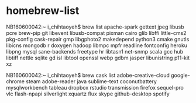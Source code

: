# homebrew-list

NB160600042:~ i_chihtaoyeh$ brew list
apache-spark	gettext		jpeg		libusb		pcre
brew-pip	git		libevent	libusb-compat	pixman
cairo		glib		libffi		little-cms2	pkg-config
cask-repair	gmp		libgphoto2	makedepend	python3
cmake		gnutls		libicns		mongodb		r
doxygen		hadoop		libmpc		mpfr		readline
fontconfig	heroku		libpng		mysql		sane-backends
freetype	hr		libtasn1	net-snmp	scala
gcc		hub		libtiff		nettle		sqlite
gd		isl		libtool		openssl		webp
gdbm		jasper		libunistring	p11-kit		xz

NB160600042:~ i_chihtaoyeh$ brew cask list
adobe-creative-cloud       google-chrome              steam
adobe-reader               java                       sublime-text
coconutbattery             mysqlworkbench             tableau
dropbox                    rstudio                    transmission
firefox                    sequel-pro                 vlc
flash-npapi                silverlight                xquartz
flux                       skype
github-desktop             spotify
